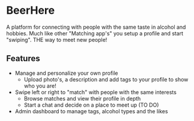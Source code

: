 # BeerHere
A platform for connecting with people with the same taste in alcohol and hobbies. Much like other "Matching app's" you setup a profile and start "swiping". THE way to meet new people!

## Features
- Manage and personalize your own profile
  - Upload photo's, a description and add tags to your profile to show who you are!
- Swipe left or right to "match" with people with the same interests
  - Browse matches and view their profile in depth
  - Start a chat and decide on a place to meet up (TO DO)
- Admin dashboard to manage tags, alcohol types and the likes

